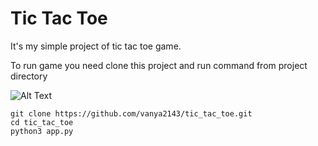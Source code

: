 Tic Tac Toe
===========

It's my simple project of tic tac toe game.

To run game you need clone this project and run command from project directory

![Alt Text](https://media.giphy.com/media/L5hGX0uiUlu2apED2y/giphy.gif)

``` shell
git clone https://github.com/vanya2143/tic_tac_toe.git
cd tic_tac_toe
python3 app.py
```


